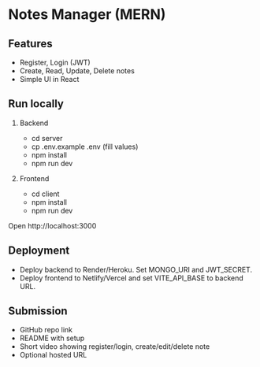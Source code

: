 # Notes Manager (MERN)

## Features
- Register, Login (JWT)
- Create, Read, Update, Delete notes
- Simple UI in React

## Run locally
1. Backend
   - cd server
   - cp .env.example .env (fill values)
   - npm install
   - npm run dev

2. Frontend
   - cd client
   - npm install
   - npm run dev

Open http://localhost:3000

## Deployment
- Deploy backend to Render/Heroku. Set MONGO_URI and JWT_SECRET.
- Deploy frontend to Netlify/Vercel and set VITE_API_BASE to backend URL.

## Submission
- GitHub repo link
- README with setup
- Short video showing register/login, create/edit/delete note
- Optional hosted URL
